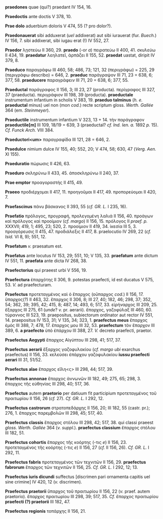 **praedones** quae (qui?) praedant IV 154, 16.

**Praedoctis** ante doctis V 378, 10.

**Prae dolo** aduerbium doloris V 474, 55 (? pro dolor?).

**Praedonauerat** sibi adduxerat (*uel* addixerat) aut sibi iurauerat
(fur. *Buech.*) IV 156, 7. sibi addixerat, sibi iugau erat (!) IV 552,
27.

**Praedor** λῃστεύω II 360, 29. **praedo** (-or *a*) πειρατεύω II 400,
41. σκυλεύω II 434, 19. **praedatur** λεηλατεῖ, ἁρπάζει II 155, 52.
**praedat** uastat, diripit IV 379, 8.

**Praeduco** παραγράφω III 460, 58; 486, 73; 121, 32 (περιγράφω) = 225,
29 (περιγράφω describo) = 646, 2. **praeduc** παράγραψον III 71, 23 =
638, 6; 377, 58. **praeducere** παραγράφειν III 71, 20 = 638, 6; 377,
55.

**Praeductal** παράγραφος II 156, 3; III 23, 27 (producta). περίγραφος
III 327, 37 (praeducta). περιγράφιον III 198, 39 (producta).
**praeductale** instrumentum infantium in scholis V 383, 19. **praeduo
talminus** (*h. e.* **praeductal** minus) uel non (mon *cod.*) recte
scriptum gloss. *Werth. Gallée* 364 (em. *Steinmeyer*).

**Praeductile** instrumentum infantium V 323, 13 + 14. τὴν παράγραφον
**praeductile\[m\]** III 109, 18/19 = 639, 3 (praeductal? *cf. Ind. Ien.
a.* 1892 *p.* 15). *Cf. Funck Arch.* VIII 384.

**Praeductori\<um\>** παραγραφίδα III 121, 28 = 646, 2.

**Praedulce** nimium dulce IV 155, 40; 552, 20; V 474, 58; 630, 47
(*Verg. Aen.* XI 155).

**Praeduratio** πώρωσις II 426, 63.

**Praeduro** σκληρύνω II 433, 45. ἀποσκληρύνω II 240, 37.

**Prae emptor** προαγοραστής II 415, 49.

**Praeeo** προδιέρχομαι II 417, 11. προηγοῦμαι II 417, 49. προπορεύομαι
II 420, 7.

**Praefascinus** πάνυ βάσκανος II 393, 55 (*cf. GR. L.* I 235, 16).

**Praefatio** πρόλογος, προγραφή, προλεγομένη λαλιά II 156, 40. προάγων
καὶ πρόλογος καὶ προοίμιον (*cf. margo*) II 156, 15. πρόλογος II *praef.
p.* XXXVII; 419, 1; 495, 23; 520, 2. προοίμιον II 419, 34. ἱκεσία III 5,
3. προαγόρευσις II 415, 47. προδιάλεξις II 417, 8. praelocutio IV 269,
22 (*cf. Isid.* VI 8, 9); 551, 12.

**Praefatum** *v.* praesatum est.

**Praefatus** ante locutus IV 153, 29; 551, 10; V 135, 33. **praefatum**
ante dictum IV 551, 11. **praefata** ante dicta IV 268, 38.

**Praefectorius** qui praeest urbi V 556, 19.

**Praefectura** ἐπαρχότης II 306, 9. potestas praefecti, id est ducatus
V 575, 53. *V.* ad praefecturam.

**Praefectus** προτεταγμένος καὶ ὁ ἔπαρχος (οῡπαρχος *cod.*) II 156, 17.
ὕπαρχος(?) II 463, 32. ἔπαρχος II 306, 8; III 27, 40; 182, 46; 298, 37;
352, 54; 362, 39; 395, 42; 415, 8; 487, 14; 493, 6; 517, 33. εἰρήναρχος
III 209, 25. ἔξαρχος III 275, 61 (*unde*? *v.* pr. aerarii). ἔπαρχος,
γαζοφύλαξ III 460, 60. τύραννος III 523, 19. praepositus, subiectorum
ordinator aut rector IV 551, 14. praepositus IV 153, 31; V 135, 34;
323, 1. **praefectus meus** ἔπαρχος ἐμός III 388, 7; 478, 17. ἔπαρχος μου
III 32, 53. **praefectum** τὸν ἔπαρχον III 389, 6. **a praefecto** ὑπὸ
ἐπάρχου III 388, 27. *V.* decreto praefecti, praetor.

**Praefectus Aegypti** ἔπαρχος Αἰγύπτου III 298, 41; 517, 37.

**Praefectus aerarii** ἔξαρχος γαζοφυλακίου (*cf. margo ubi* exarchus
praefectus) II 156, 33. κελεύσει ἐπάρχου γαζοφυλακίου **iussu praefecti
aerari** III 31, 51/52.

**Praefectus alae** ἔπαρχος εἴλη\<ς\> III 298, 44; 517, 39.

**Praefectus annonae** ἔπαρχος ἀννωνῶν III 182, 49; 275, 65; 298, 3.
ἔπαρχος τῆς εὐθηνίας III 298, 40; 517, 36.

**Praefectus** autem **praetorio** per datiuum fit participium
προτεταγμένος τοῦ πραιτωρίου II 156, 26 (*cf.* 27). *Cf. GR. L.* I 292,
12.

**Praefectus castrorum** στρατοπεδάρχης II 156, 20; III 182, 55 (castr.
pr.); 276, 1. ἔπαρχος παρεμβολῶν III 298, 45; 517, 40.

**Praefectus classis** ἔπαρχος στόλου III 298, 42; 517, 38. qui classi
praeest *gloss. Werth. Gallée* 364 (*v. suppl.*). **praefectus
classium** ἔπαρχος στόλου III 182, 51.

**Praefectus cohortis** ἔπαρχος τῆς κοόρτης (-τις *e*) II 156, 23.
προτεταγμένος τῆς κοόρτης (-τις *e*) II 156, 27 (*cf.* II 156, 26). *Cf.
GR. L.* I 292, 11.

**Praefectus fabris** προτεταγμένος τῶν τεχνιτῶν II 156, 29.
**praefectus fabrorum** ἔπαρχος τῶν τεχνιτῶν II 156, 25. *Cf. GR. L.* I
292, 12; 13.

**Praefectus iuris dicundi** suffectus \[discrimen pari ornamenta
capitis uel sine crimine\] IV 420, 12 (*v.* discrimen).

**Praefectus praetorii** ὕπαρχος τοῦ πραιτωρίου II 156, 22 (*v.* praef.
autem praetorio). ἔπαρχος πραιτωρίου III 298, 39; 517, 35. *Cf.* ἔπαρχος
πραιτωρίου **praefecti (?) praetorii** III 182, 47.

**Praefectus regionis** τοπάρχης II 156, 21.
